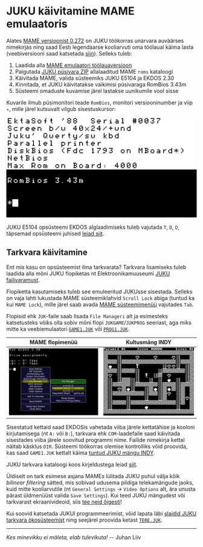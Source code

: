 # JUKU käivitamine MAME emulaatoris

Alates [MAME versioonist 0.272](https://github.com/mamedev/mame/releases/tag/mame0272) on JUKU töökorras unarvara auväärses nimekirjas ning saad Eesti legendaarse kooliarvuti oma töölaual käima lasta (veebiversiooni saad katsetada [siin](https://infoaed.ee/juku/)). Selleks tuleb:

1. Laadida alla [MAME emulaatori töölauaversioon](https://www.mamedev.org/release.html)
2. Paigutada [JUKU püsivara ZIP](https://github.com/infoaed/juku3000/raw/refs/heads/master/roms/juku.zip) allalaaditud MAME `roms` kataloogi
3. Käivitada MAME, valida süsteemiks JUKU E5104 ja EKDOS 2.30
4. Kinnitada, et JUKU käivitatakse vaikimisi püsivaraga RomBios 3.43m
5. Süsteemi omaduste kuvamise järel lastakse uunikumile vool sisse

Kuvarile ilmub püsimonitori teade `RomBios`, monitori versiooninumber ja viip `∗`, mille järel kutsuvalt vilgub sisestuskursor:

[![EKDOS 2.30 alglaadimine püsimonitorist Rombios 3.43m juhtklahvidega «T», «D», «D»](/images/jukubuut.gif)](https://commons.wikimedia.org/wiki/File:Juku_E5101_booting_up_EKDOS_2.30,_displaying_readme_file_on_screen.webm)

JUKU E5104 opsüsteemi EKDOS alglaadimiseks tuleb vajutada `T`, `D`, `D`, täpsemad opsüsteemi juhised [leiad siit](https://github.com/infoaed/juku3000/blob/master/docs/juku-k%C3%A4sud.md).

## Tarkvara käivitamine

Ent mis kasu on opsüsteemist ilma tarkvarata? Tarkvara lisamiseks tuleb laadida alla mõni JUKU flopiketas nt Elektroonikamuuseumi [JUKU failivaramust](https://elektroonikamuuseum.ee/failid/juku/tarkvara/).

Flopiketta kasutamiseks tuleb see emuleeritud JUKUsse sisestada. Selleks on vaja lahti lukustada MAME süsteemiklahvid `Scroll Lock` abiga (tuntud ka kui `MAME Lock`), mille järel saab avada [MAME süsteemimenüü](https://docs.mamedev.org/usingmame/mamemenus.html) vajutades `Tab`.

Flopisid ehk `JUK`-faile saab lisada `File Manageri` alt ja esimesteks katsetusteks võiks olla sobiv mõni flopi `JUKGAME`/`JUKPROG` seeriast, aga miks mitte ka veebiemulaatori [`GAME1.JUK`](https://infoaed.ee/juku/game1.juk) või [`PROG1.JUK`](https://infoaed.ee/juku/prog1.juk).

MAME flopimenüü | Kultusmäng INDY
:-------------------------:|:-------------------------:
[![Scroll Locki (tuntud ka kui MAME Lock) vajutamise järel saab TABiga avada MAME flopimenüü](/images/mame-flopimenyy.png)](https://docs.mamedev.org/usingmame/mamemenus.html)  |  [![](/images/indy-game.png)](https://elektroonikamuuseum.ee/juku_arvuti_tarkvara_mang_indy.html)

Sisestatud kettaid saad EKDOSis vahetada viiba järele kettatähise ja kooloni kirjutamisega (nt `A:` või `B:`), tarkvara ehk `COM`-laadefaile saad käivitada sisestades viiba järele soovitud programmi nime. Failide nimekirja kettal näitab käsklus `DIR`. Süsteemi töökorras olemise kontrolliks võid proovida, kas saad `GAME1.JUK` kettalt käima [tuntud JUKU mängu INDY](https://elektroonikamuuseum.ee/juku_arvuti_tarkvara_mang_indy.html).

JUKU tarkvara kataloogi koos kirjeldustega leiad [siit](tarkvara-kataloog.md).

Üldiselt on tark esimese asjana MAMEs lülitada JUKU puhul välja kõik _bilinear filtering_ sätted, mis sobivad udusema pildiga telekamängude jaoks, kuid mitte kooliarvutile (nt `General Settings` -> `Video Options` alt, ära unusta pärast üldmenüüst valida `Save Settings`). Kui teed JUKU mängudest või tarkvarast ekraanivideoid, siis [tee neid õigesti](videod.md)!

Kui soovid katsetada JUKUl programmeerimist, võid lapata läbi [slaidid JUKU tarkvara ökosüsteemist](https://p6drad-teel.net/~p6der/juku-hingeelu_2024_videota.pdf) ning seejärel proovida ketast [`TERE.JUK`](https://github.com/infoaed/juku3000/raw/refs/heads/master/src/juhan/tere.juk).

----

_Kes minevikku ei mäleta, elab tulevikuta!_ -- Juhan Liiv
